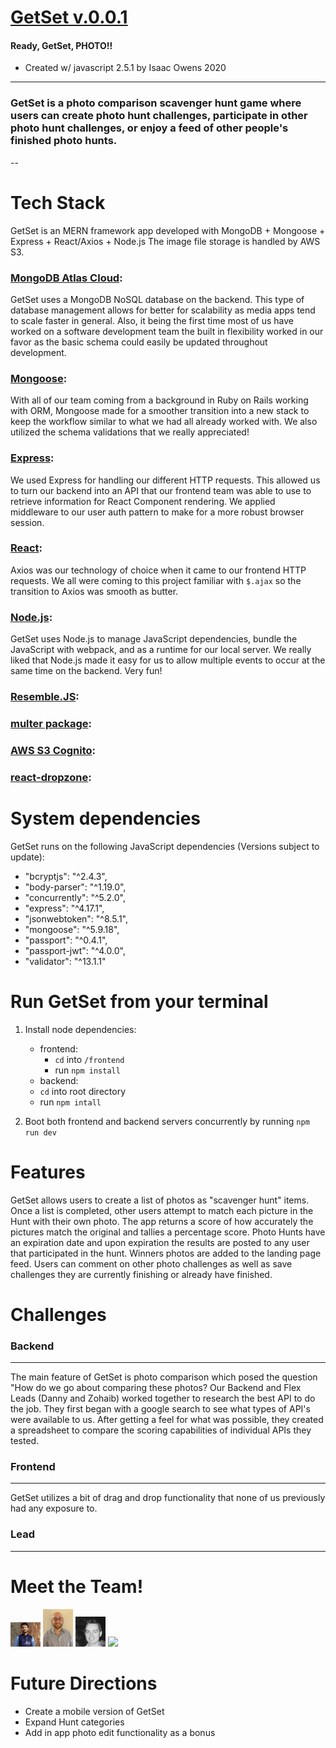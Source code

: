 # [GetSet v.0.0.1](https://getsetapp.herokuapp.com/) 
#### Ready, GetSet, PHOTO!!


* Created w/ javascript 2.5.1 by Isaac Owens 2020
---
### GetSet is a photo comparison scavenger hunt game where users can create photo hunt challenges, participate in other photo hunt challenges, or enjoy a feed of other people's finished photo hunts.

--
# Tech Stack
GetSet is an MERN framework app developed with MongoDB + Mongoose + Express + React/Axios + Node.js
The image file storage is handled by AWS S3.

### [MongoDB Atlas Cloud](https://docs.mongodb.com/cloud/):
GetSet uses a MongoDB NoSQL database on the backend.  This type of database management allows for better for scalability as media apps tend to scale faster in general.  Also, it being the first time most of us have worked on a software development team the built in flexibility worked in our favor as the basic schema could easily be updated throughout development.

### [Mongoose](https://mongoosejs.com/):
With all of our team coming from a background in Ruby on Rails working with ORM, Mongoose made for a smoother transition into a new stack to keep the workflow similar to what we had all already worked with.  We also utilized the schema validations that we really appreciated!

### [Express](https://expressjs.com/en/starter/installing.html):
We used Express for handling our different HTTP requests.  This allowed us to turn our backend into an API that our frontend team was able to use to retrieve information for React Component rendering. We applied middleware to our user auth pattern to make for a more robust browser session.

### [React](https://reactjs.org/docs/getting-started.html): 
Axios was our technology of choice when it came to our frontend HTTP requests.  We all were coming to this project familiar with `$.ajax` so the transition to Axios was smooth as butter.

### [Node.js](https://nodejs.org/en/about/):
GetSet uses Node.js to manage JavaScript dependencies, bundle the JavaScript with webpack, and as a runtime for our local server.  We really liked that Node.js made it easy for us to allow multiple events to occur at the same time on the backend.  Very fun!

### [Resemble.JS](https://github.com/rsmbl/Resemble.js):

### [multer package](https://www.npmjs.com/package/multer):

### [AWS S3 Cognito](https://aws.amazon.com/cognito/):

### [react-dropzone](https://react-dropzone.js.org/):

# System dependencies
GetSet runs on the following JavaScript dependencies (Versions subject to update):
  - "bcryptjs": "^2.4.3",
  - "body-parser": "^1.19.0",
  - "concurrently": "^5.2.0",
  - "express": "^4.17.1",
  - "jsonwebtoken": "^8.5.1",
  - "mongoose": "^5.9.18",
  - "passport": "^0.4.1",
  - "passport-jwt": "^4.0.0",
  - "validator": "^13.1.1"

# Run GetSet from your terminal
1. Install node dependencies:
    - frontend:
      * `cd` into `/frontend`
      * run `npm install`
    - backend:
     * `cd` into root directory
     * run `npm intall`
     
2. Boot both frontend and backend servers concurrently by running `npm run dev`

# Features
GetSet allows users to create a list of photos as "scavenger hunt" items.  Once a list is completed, other users attempt to match each picture in the Hunt with their own photo.  The app returns a score of how accurately the pictures match the original and tallies a percentage score.  Photo Hunts have an expiration date and upon expiration the results are posted to any user that participated in the hunt.  Winners photos are added to the landing page feed.  Users can comment on other photo challenges as well as save challenges they are currently finishing or already have finished.

# Challenges
### Backend
---
The main feature of GetSet is photo comparison which posed the question "How do we go about comparing these photos?  Our Backend and Flex Leads (Danny and Zohaib) worked together to research the best API to do the job.  They first began with a google search to see what types of API's were available to us.  After getting a feel for what was possible, they created a spreadsheet to compare the scoring capabilities of individual APIs they tested.

### Frontend
---
GetSet utilizes a bit of drag and drop functionality that none of us previously had any exposure to. 


### Lead
---


# Meet the Team!
<img src="frontend/public/zohaib.png" width="48"> <img src="frontend/public/kevin.png" width="48"> <img src="frontend/public/danny.png" width="48"> <img src="frontend/public/isaac.png" width="48">
  
# Future Directions
  * Create a mobile version of GetSet
  * Expand Hunt categories
  * Add in app photo edit functionality as a bonus
  
